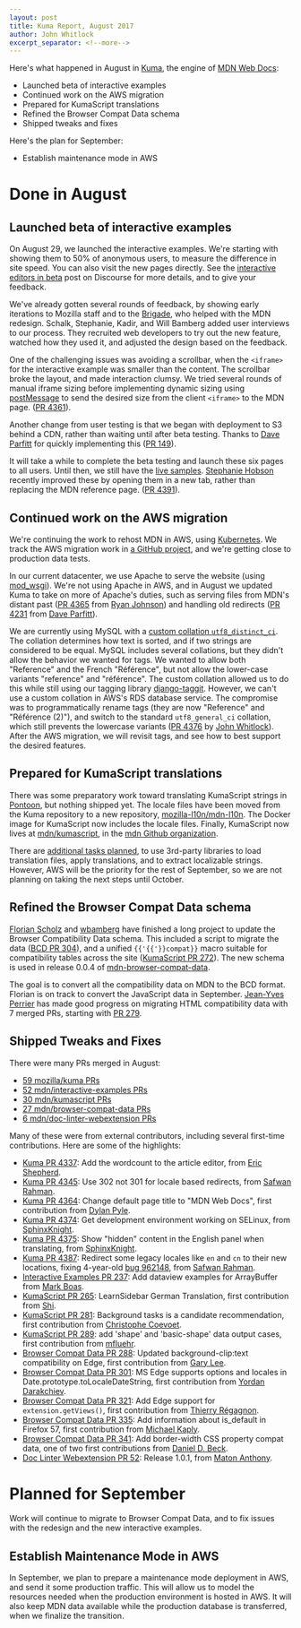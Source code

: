 ```yaml
---
layout: post
title: Kuma Report, August 2017
author: John Whitlock
excerpt_separator: <!--more-->
---
```


Here's what happened in August in
[Kuma](https://github.com/mozilla/kuma),
the engine of
[MDN Web Docs](https://developer.mozilla.org):

- Launched beta of interactive examples
- Continued work on the AWS migration
- Prepared for KumaScript translations
- Refined the Browser Compat Data schema
- Shipped tweaks and fixes

Here's the plan for September:
- Establish maintenance mode in AWS

<!--more-->

Done in August
===

Launched beta of interactive examples
---
On August 29, we launched the interactive examples. We're starting with showing
them to 50% of anonymous users, to measure the difference in site speed.
You can also visit the new pages directly. See the
[interactive editors in beta](https://discourse.mozilla.org/t/interactive-editors-in-beta/18548)
post on Discourse for more details, and to give your feedback.

We've already gotten several rounds of feedback, by showing early iterations
to Mozilla staff and to the [Brigade](https://wearebrigade.com/),
who helped with the MDN redesign. Schalk, Stephanie, Kadir, and Will Bamberg
added user interviews to our process. They recruited web developers to try out the
new feature, watched how they used it, and adjusted the design based on the
feedback.

One of the challenging issues was avoiding a scrollbar, when the ``<iframe>``
for the interactive example was smaller than the content. The scrollbar
broke the layout, and made interaction clumsy.  We tried several rounds of
manual iframe sizing before implementing dynamic sizing using
[postMessage](https://developer.mozilla.org/en-US/docs/Web/API/Window/postMessage)
to send the desired size from the client ``<iframe>`` to the MDN page.
([PR 4361](https://github.com/mozilla/kuma/pull/4361)).

Another change from user testing is that we began with deployment to S3 behind
a CDN, rather than waiting until after beta testing. Thanks to
[Dave Parfitt](https://github.com/metadave) for quickly implementing this
([PR 149](https://github.com/mdn/interactive-examples/pull/149)).

It will take a while to complete the beta testing and launch these six pages
to all users. Until then, we still have the
[live samples](https://developer.mozilla.org/en-US/docs/MDN/Contribute/Structures/Live_samples).
[Stephanie Hobson](https://github.com/stephaniehobson) recently improved these
by opening them in a new tab, rather than replacing the MDN reference page.
([PR 4391](https://github.com/mozilla/kuma/pull/4391)).

Continued work on the AWS migration
---
We're continuing the work to rehost MDN in AWS, using
[Kubernetes](https://en.wikipedia.org/wiki/Kubernetes). We track the AWS
migration work in
[a GitHub project](https://github.com/mozmeao/infra/projects/4), and we're
getting close to production data tests.

In our current datacenter, we use Apache to serve the website
(using [mod_wsgi](https://en.wikipedia.org/wiki/Mod_wsgi)). We're not using
Apache in AWS, and in August we updated Kuma to take on more of Apache's
duties, such as serving files from MDN's distant past
([PR 4365](https://github.com/mozilla/kuma/pull/4365) from
[Ryan Johnson](https://github.com/escattone))
and handling old redirects
([PR 4231](https://github.com/mozilla/kuma/pull/4231) from
[Dave Parfitt](https://github.com/metadave)).

We are currently using MySQL with a
[custom collation `utf8_distinct_ci`](https://mariadb.com/resources/blog/adding-case-insensitive-distinct-unicode-collation).
The collation determines how text is sorted, and if two strings are considered
to be equal.  MySQL includes several collations, but they
didn't allow the behavior we wanted for tags. We wanted to allow both
"Reference" and the French "Référence", but not allow the lower-case variants
"reference" and "référence". The custom collation allowed us to do this
while still using our tagging library
[django-taggit](https://github.com/alex/django-taggit). However, we can't
use a custom collation in AWS's RDS database service. The compromise was to
programmatically rename tags (they are now "Reference" and "Référence (2)"),
and switch to the standard ``utf8_general_ci`` collation, which still prevents
the lowercase variants
([PR 4376](https://github.com/mozilla/kuma/pull/4376) by
[John Whitlock](https://github.com/jwhitlock)). After the AWS migration, we
will revisit tags, and see how to best support the desired features.

Prepared for KumaScript translations
---
There was some preparatory work toward translating KumaScript strings in
[Pontoon](https://pontoon.mozilla.org/projects/mdn/), but nothing shipped yet.
The locale files have been moved from the Kuma repository to a new repository,
[mozilla-l10n/mdn-l10n](https://github.com/mozilla-l10n/mdn-l10n/). The Docker
image for KumaScript now includes the locale files.  Finally, KumaScript now
lives at
[mdn/kumascript](https://github.com/mdn/kumascript), in the
[mdn Github organization](https://github.com/mdn/).

There are
[additional tasks planned](https://bugzilla.mozilla.org/show_bug.cgi?id=1340342#c4),
to use 3rd-party libraries to load translation files, apply translations, and to
extract localizable strings. However, AWS will be the priority for the rest of
September, so we are not planning on taking the next steps until October.

Refined the Browser Compat Data schema
---
[Florian Scholz](https://github.com/Elchi3) and
[wbamberg](https://github.com/wbamberg) have finished a long project to update
the Browser Compatibility Data schema. This included a script to migrate
the data ([BCD PR 304](https://github.com/mdn/browser-compat-data/pull/304)),
and a unified `{{'{{'}}compat}}` macro suitable for compatibility tables
across the site
([KumaScript PR 272](https://github.com/mdn/kumascript/pull/272)).
The new schema is used in release 0.0.4 of
[mdn-browser-compat-data](https://www.npmjs.com/package/mdn-browser-compat-data).

The goal is to convert all the compatibility data on MDN to the BCD format. Florian
is on track to convert the JavaScript data in September.
[Jean-Yves Perrier](https://github.com/teoli2003) has made good progress on
migrating HTML compatibility data with 7 merged PRs, starting with
[PR 279](https://github.com/mdn/browser-compat-data/pull/279).

Shipped Tweaks and Fixes
---
There were many PRs merged in August:

- [59 mozilla/kuma PRs](https://github.com/mozilla/kuma/pulls?page=1&q=is%3Apr+is%3Aclosed+merged%3A%222017-08-01..2017-09-01%22&utf8=✓)
- [52 mdn/interactive-examples PRs](https://github.com/mdn/interactive-examples/pulls?page=1&q=is%3Apr+is%3Aclosed+merged%3A%222017-08-01..2017-09-01%22&utf8=✓)
- [30 mdn/kumascript PRs](https://github.com/mozilla/kumascript/pulls?page=1&q=is%3Apr+is%3Aclosed+merged%3A%222017-08-01..2017-09-01%22&utf8=✓)
- [27 mdn/browser-compat-data PRs](https://github.com/mdn/browser-compat-data/pulls?page=1&q=is%3Apr+is%3Aclosed+merged%3A%222017-08-01..2017-09-01%22&utf8=✓)
- [6 mdn/doc-linter-webextension PRs](https://github.com/mdn/doc-linter-webextension/pulls?page=1&q=is%3Apr+is%3Aclosed+merged%3A%222017-08-01..2017-09-01%22&utf8=✓)

<!---
- [0 mdn/data PRs](https://github.com/mdn/data/pulls?page=1&q=is%3Apr+is%3Aclosed+merged%3A%222017-08-01..2017-09-01%22&utf8=✓)
-->

Many of these were from external contributors, including several first-time contributions. Here are some of the highlights:

- [Kuma PR 4337](https://github.com/mozilla/kuma/pull/4337):
  Add the wordcount to the article editor, from
  [Eric Shepherd](https://github.com/a2sheppy).
- [Kuma PR 4345](https://github.com/mozilla/kuma/pull/4345):
  Use 302 not 301 for locale based redirects, from
  [Safwan Rahman](https://github.com/safwanrahman).
- [Kuma PR 4364](https://github.com/mozilla/kuma/pull/4364):
  Change default page title to "MDN Web Docs", first contribution from
  [Dylan Pyle](https://github.com/dylanpyle).
- [Kuma PR 4374](https://github.com/mozilla/kuma/pull/4374):
  Get development environment working on SELinux, from
  [SphinxKnight](https://github.com/SphinxKnight).
- [Kuma PR 4375](https://github.com/mozilla/kuma/pull/4375):
  Show "hidden" content in the English panel when translating, from
  [SphinxKnight](https://github.com/SphinxKnight).
- [Kuma PR 4387](https://github.com/mozilla/kuma/pull/4387):
  Redirect some legacy locales like `en` and `cn` to their new locations,
  fixing 4-year-old
  [bug 962148](https://bugzilla.mozilla.org/show_bug.cgi?id=962148), from
  [Safwan Rahman](https://github.com/safwanrahman).
- [Interactive Examples PR 237](https://github.com/mdn/interactive-examples/pull/237):
  Add dataview examples for ArrayBuffer from
  [Mark Boas](https://github.com/maboa).
- [KumaScript PR 265](https://github.com/mdn/kumascript/pull/265):
  LearnSidebar German Translation, first contribution from
  [Shi](https://github.com/shidigital).
- [KumaScript PR 281](https://github.com/mdn/kumascript/pull/281):
  Background tasks is a candidate recommendation, first contribution from
  [Christophe Coevoet](https://github.com/stof).
- [KumaScript PR 289](https://github.com/mdn/kumascript/pull/289):
  add 'shape' and 'basic-shape' data output cases, first contribution from
  [mfluehr](https://github.com/mfluehr).
- [Browser Compat Data PR 288](https://github.com/mdn/browser-compat-data/pull/288):
  Updated background-clip:text compatibility on Edge, first contribution from
  [Gary Lee](https://github.com/lvnam96).
- [Browser Compat Data PR 301](https://github.com/mdn/browser-compat-data/pull/301):
  MS Edge supports options and locales in Date.prototype.toLocaleDateString,
  first contribution from
  [Yordan Darakchiev](https://github.com/iordan93).
- [Browser Compat Data PR 321](https://github.com/mdn/browser-compat-data/pull/321):
  Add Edge support for `extension.getViews()`, first contribution from
  [Thierry Régagnon](https://github.com/tregagnon).
- [Browser Compat Data PR 335](https://github.com/mdn/browser-compat-data/pull/335):
  Add information about is_default in Firefox 57, first contribution from
  [Michael Kaply](https://github.com/mkaply).
- [Browser Compat Data PR 341](https://github.com/mdn/browser-compat-data/pull/341):
  Add border-width CSS property compat data, one of two first contributions from
  [Daniel D. Beck](https://github.com/ddbeck).
- [Doc Linter Webextension PR 52](https://github.com/mdn/doc-linter-webextension/pull/52):
  Release 1.0.1, from
  [Maton Anthony](https://github.com/MatonAnthony).


Planned for September
===
Work will continue to migrate to Browser Compat Data, and to fix issues with the
redesign and the new interactive examples.

Establish Maintenance Mode in AWS
---
In September, we plan to prepare a maintenance mode deployment in AWS, and send
it some production traffic.  This will allow us to model the resources needed
when the production environment is hosted in AWS. It will also keep MDN data
available while the production database is transferred, when we finalize the
transition.
